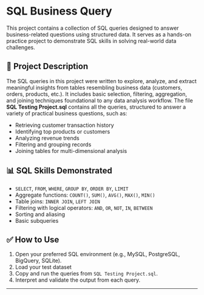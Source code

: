 # SQL Business Query 
This project contains a collection of SQL queries designed to answer business-related questions using structured data. It serves as a hands-on practice project to demonstrate SQL skills in solving real-world data challenges.

## 📁 Project Description
The SQL queries in this project were written to explore, analyze, and extract meaningful insights from tables resembling business data (customers, orders, products, etc.). It includes basic selection, filtering, aggregation, and joining techniques foundational to any data analysis workflow.
The file **SQL Testing Project.sql** contains all the queries, structured to answer a variety of practical business questions, such as:
- Retrieving customer transaction history  
- Identifying top products or customers  
- Analyzing revenue trends  
- Filtering and grouping records  
- Joining tables for multi-dimensional analysis  

## 📊 SQL Skills Demonstrated
- `SELECT`, `FROM`, `WHERE`, `GROUP BY`, `ORDER BY`, `LIMIT`
- Aggregate functions: `COUNT()`, `SUM()`, `AVG()`, `MAX()`, `MIN()`
- Table joins: `INNER JOIN`, `LEFT JOIN`
- Filtering with logical operators: `AND`, `OR`, `NOT`, `IN`, `BETWEEN`
- Sorting and aliasing
- Basic subqueries

## ✅ How to Use
1. Open your preferred SQL environment (e.g., MySQL, PostgreSQL, BigQuery, SQLite).
2. Load your test dataset 
3. Copy and run the queries from `SQL Testing Project.sql`.
4. Interpret and validate the output from each query.

---
